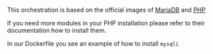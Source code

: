 This orchestration is based on the official images of [MariaDB](https://hub.docker.com/_/mariadb)
and [PHP](https://hub.docker.com/_/php)

If you need more modules in your PHP installation please refer to their documentation
how to install them.

In our Dockerfile you see an example of how to install `mysqli`